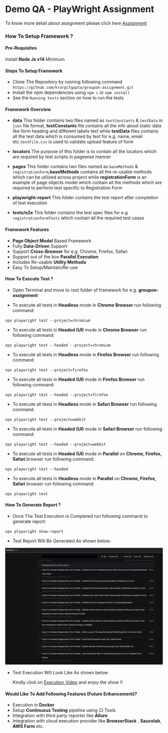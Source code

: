 # Demo QA - PlayWright Assignment

To know more detail about assignment please click here [Assignment](https://docs.google.com/document/d/1S_iUGTW5nvb0g-JU7ESxqDDOl2ePZmNTJ4dhRMVeMc8/edit)

### How To Setup Framework ?

#### Pre-Requisites
Install **Node Js v14** Minimum

#### Steps To Setup Framework

* Clone The Repository by running following command `https://github.com/krarpitgupta/groupon-assignment.git`
* Install the npm dependencies using `npm i` or `npm install`
* See the `Running tests` section on how to run the tests

#### Framework Overview

* **data** This folder contains two files named as `testConstants` & `testData` in `json` file format, **testConstants** file contains all the info about static data like form heading and different labels text while **testData** files contains all the test data which is consumed by test for e.g. name, email etc.`testFile.csv` is used to validate upload feature of form

* **locators** The purpose of this folder is to contain all the locators which are required by test scripts in pagewise manner

* **pages** This folder contains two files named as `baseMethods` & `registrationForm`,**baseMethods** contains all the re-usable methods which can be utilised across project while **registrationForm** is an example of page objects model which contain all the methods which are required to perform test specific to Registration Form

* **playwright-report** This folder contains the test report after completion of test execution

* **tests/e2e** This folder contains the test spec files for e.g. `registrationFormTests` which contain all the required test cases

#### Framework Features

* **Page Object Model** Based Framework
* Fully **Data-Driven** Support
* Support **Cross-Browser** for e.g. Chrome, Firefox, Safari
* Support out of the box **Parallel Execution**
* Includes Re-usable **Utility Methods** 
* Easy To Setup/Maintain/Re-use

#### How To Execute Test ?

* Open Terminal and move to root folder of framework for e.g. **groupon-assignment**

* To execute all tests in **Headless** mode in **Chrome Browser** run following command:

`npx playwright test --project=chromium`

* To execute all tests in **Headed (UI)** mode in **Chrome Browser** run following command:

`npx playwright test --headed --project=chromium` 

* To execute all tests in **Headless** mode in **Firefox Browser** run following command:

`npx playwright test --project=firefox`

* To execute all tests in **Headed (UI)** mode in **Firefox Browser** run following command:

`npx playwright test --headed --project=firefox`

* To execute all tests in **Headless** mode in **Safari Browser** run following command:

`npx playwright test --project=webkit`

* To execute all tests in **Headed (UI)** mode in **Safari Browser** run following command:

`npx playwright test --headed --project=webkit`

* To execute all tests in **Headed (UI)** mode in **Parallel** on **Chrome, Firefox, Safari** browser run following command:

`npx playwright test --headed`

* To execute all tests in **Headless** mode in **Parallel** on **Chrome, Firefox, Safari**  browser run following command:

`npx playwright test`

#### How To Generate Report ?

* Once The Test Execution is Completed run following command to generate report:

`npx playwright show-report`

* Test Report Will Be Generated As shown below:

![Execution Report](./sampleReport.png)

* Test Execution Will Look Like As shown below:

  Kindly click on [Execution Video](https://drive.google.com/file/d/1WpYGYmBhYUzen-eM03qprUNc3O3RFj8T/view?usp=sharing) and enjoy the show !!

#### Would Like To Add Following Features (Future Enhancement)?

* Execution in **Docker**
* Setup **Continuous Testing** pipeline using CI Tools
* Integration with third party reporter like **Allure**
* Integration with cloud execution provider like **BrowserStack** , **Saucelab**, **AWS Farm** etc.

